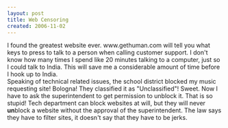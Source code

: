 ```yaml
---
layout: post
title: Web Censoring
created: 2006-11-02
---
```

<p>I found the greatest website ever. www.gethuman.com will tell you what keys to press to talk to a person when calling customer support. I don&#39;t know how many times I spend like 20 minutes talking to a computer, just so I could talk to India. This will save me a considerable amount of time before I hook up to India.<br />
	Speaking of technical related issues, the school district blocked my music requesting site! Bologna! They classified it as &quot;Unclassified&quot;! Sweet. Now I have to ask the superintendent to get permission to unblock it. That is so stupid! Tech department can block websites at will, but they will never <span style="font-weight: bold;">un</span>block a website without the approval of the superintendent. The law says they have to filter sites, it doesn&#39;t say that they have to be jerks.</p>
